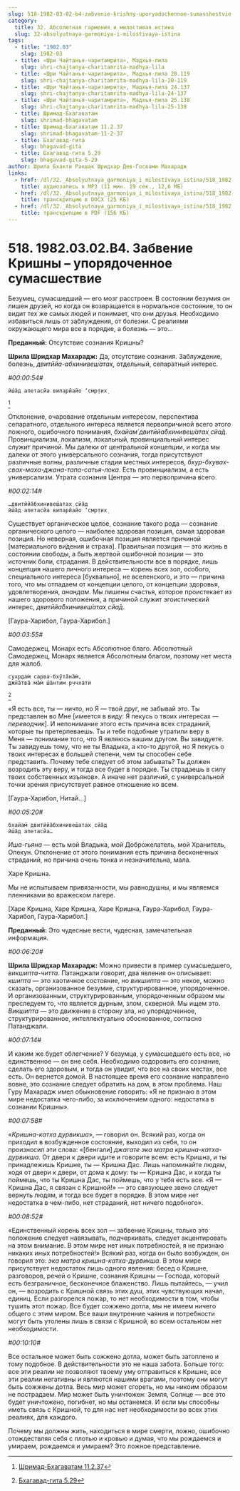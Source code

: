 ```yaml
---
slug: 518-1982-03-02-b4-zabvenie-krishny-uporyadochennoe-sumasshestvie
category:
  title: 32. Абсолютная гармония и милостивая истина
  slug: 32-absolyutnaya-garmoniya-i-milostivaya-istina
tags:
  - title: "1982.03"
    slug: 1982-03
  - title: «Шри Чайтанья-чаритамрита», Мадхья-лила
    slug: shri-chajtanya-charitamrita-madhya-lila
  - title: «Шри Чайтанья-чаритамрита», Мадхья-лила 20.119
    slug: shri-chajtanya-charitamrita-madhya-lila-20-119
  - title: «Шри Чайтанья-чаритамрита», Мадхья-лила 24.137
    slug: shri-chajtanya-charitamrita-madhya-lila-24-137
  - title: «Шри Чайтанья-чаритамрита», Мадхья-лила 25.138
    slug: shri-chajtanya-charitamrita-madhya-lila-25-138
  - title: Шримад-Бхагаватам
    slug: shrimad-bhagavatam
  - title: Шримад-Бхагаватам 11.2.37
    slug: shrimad-bhagavatam-11-2-37
  - title: Бхагавад-гита
    slug: bhagavad-gita
  - title: Бхагавад-гита 5.29
    slug: bhagavad-gita-5-29
author: Шрила Бхакти Ракшак Шридхар Дев-Госвами Махарадж
links:
  - href: /dl/32._Absolyutnaya_garmoniya_i_milostivaya_istina/518_1982.03.02.B4_SridharMj_Zabvenie_Krishny--uporjadochennoe_sumasshestvie.mp3
    title: аудиозапись в MP3 (11 мин. 19 сек., 12,6 МБ)
  - href: /dl/32._Absolyutnaya_garmoniya_i_milostivaya_istina/518_1982.03.02.B4_SridharMj_Zabvenie_Krishny--uporjadochennoe_sumasshestvie.docx
    title: транскрипцию в DOCX (25 КБ)
  - href: /dl/32._Absolyutnaya_garmoniya_i_milostivaya_istina/518_1982.03.02.B4_SridharMj_Zabvenie_Krishny--uporjadochennoe_sumasshestvie.pdf
    title: транскрипцию в PDF (156 КБ)
---
```


# 518. 1982.03.02.B4. Забвение Кришны – упорядоченное сумасшествие

Безумец, сумасшедший — его мозг расстроен. В состоянии безумия он лишен друзей, но когда он возвращается в нормальное состояние, то он видит тех же самых людей и понимает, что они друзья. Необходимо избавиться лишь от заблуждения, от болезни. С реалиями окружающего мира все в порядке, а болезнь — это…

**Преданный:** Отсутствие сознания Кришны?

**Шрила Шридхар Махарадж:** Да, отсутствие сознания. Заблуждение, болезнь, *двитӣйа-абхинивеш́атах̣*, отдельный, сепаратный интерес.

*#00:00:54#*

    ӣш́а̄д апетасйа випарйайо ‘смр̣тих̣
[^_ftn1]

Отклонение, очарование отдельным интересом, перспектива сепаратного, отдельного интереса является первопричиной всего этого ложного, ошибочного понимания, *бхайам́ двитӣйа̄бхинивеш́атах̣ сйа̄д*. Провинциализм, локализм, локальный, провинциальный интерес служит причиной. Мы далеки от центральной концепции, и когда мы далеки от этого универсального сознания, тогда присутствуют различные волны, различные стадии местных интересов, *бхур-бхувах-свах-маха-джана-тапа-сатья-лока*. Есть провинциализм, а есть универсализм. Утрата сознания Центра — это первопричина всего.

*#00:02:14#*

    …двитӣйа̄бхинивеш́атах̣ сйа̄д
    ӣш́а̄д апетасйа випарйайо ‘смр̣тих̣

Существует органическое целое, сознание такого рода — сознание органического целого — наиболее здоровая позиция, самая здоровая позиция. Но неверная, ошибочная позиция является причиной [материального ви́дения и страха]. Правильная позиция — это жизнь в состоянии свободы, а быть жертвой ошибочной позиции — это источник боли, страдания. В действительности все в порядке, лишь концепция нашего личного интереса — корень всех зол, особого, специального интереса [буквально], не вселенского, и это — причина того, что мы отпадаем от концепции целого, от концепции здоровья, удовлетворения, *анандам*. Мы лишены счастья, которое проистекает из нашего здорового положения, а причиной служит эгоистический интерес, *двитӣйа̄бхинивеш́атах̣ сйа̄д*.

[Гаура-Харибол, Гаура-Харибол.]

*#00:03:55#*

Самодержец, Монарх есть Абсолютное благо. Абсолютный Самодержец, Монарх является Абсолютным благом, поэтому нет места для жалоб.

    сухр̣дам̇ сарва-бхӯта̄на̄м̇,
    джн̃а̄тва̄ ма̄м̇ ш́а̄нтим р̣ччхати
[^_ftn2]

«Я есть все, ты — ничто, но Я — твой друг, не забывай это. Ты представлен во Мне [имеется в виду: Я пекусь о твоих интересах — *переводчик*]. И непонимание этого есть причина всех страданий, которые ты претерпеваешь. Ты и тебе подобные утратили веру в Меня — понимание того, что Я являюсь вашим другом. Вы завидуете. Ты завидуешь тому, что не ты Владыка, а кто-то другой, но Я пекусь о твоих интересах в большей степени, чем ты способен себе представить. Почему тебе следует об этом забывать? Ты должен возродить эту веру, и тогда все будет в порядке. Ты страдаешь в силу твоих собственных изъянов». А иначе нет различий, с универсальной точки зрения присутствует равное отношение ко всем.

[Гаура-Харибол, Нитай…]

*#00:05:20#*

    бхайам́ двитӣйа̄бхинивеш́атах̣ сйа̄д
    ӣш́а̄д апетасйа…

*Иша-гьяна* — есть мой Владыка, мой Доброжелатель, мой Хранитель, Опекун. Отклонение от этого понимания есть причина бесконечных страданий, но причина очень тонка и незначительна, мала.

Харе Кришна.

Мы не испытываем привязанности, мы равнодушны, и мы являемся пленниками во вражеском лагере.

[Харе Кришна, Харе Кришна, Харе Кришна, Гаура-Харибол, Гаура-Харибол, Гаура-Харибол.]

**Преданный:** Это чудесные вести, чудесная, замечательная информация.

*#00:06:20#*

**Шрила Шридхар Махарадж:** Можно привести в пример сумасшедшего, *викшипта-читта*. Патанджали говорит, два явления он описывает: *кшипта* — это хаотичное состояние, но *викшипта* — это некое, можно сказать, организованное безумие, структурированное, упорядоченное. И организованным, структурированным, упорядоченным образом мы преследуем то, что является дурным, злом, скверной. Мы ищем это. *Викшипта* — это движение в сторону зла, но упорядоченное, структурированное, интеллектуально обоснованное, согласно Патанджали.

*#00:07:14#*

И каким же будет облегчение? У безумца, у сумасшедшего есть все, но единственное — он вне себя. Необходимо оздоровить его сознание, сделать его здоровым, и тогда он увидит, что все на своих местах, все есть. Он вернется домой. В настоящее время его сознание направлено вовне, это сознание следует обратить на дом, в этом проблема. Наш Гуру Махарадж имел обыкновение говорить: «Я не признаю в этом мире недостатка чего-либо, за исключением одного: недостатка в сознании Кришны».

*#00:07:58#*

«*Кришна-катха дурвикша*», — говорил он. Всякий раз, когда он приходил в возбужденное состояние, выходил из себя, то он произносил эти слова: «[бенгали] *джагате эка матра кришна-катха-дурвикша.* От двери к двери идите и говорите всем: есть Кришна, и ты принадлежишь Кришне, ты — Кришна Дас. Лишь напоминайте людям, ходя от двери к двери, от дома к дому: ты — Кришна Дас, и когда ты поймешь, что ты Кришна Дас, ты поймешь, что у тебя есть все. «Я — Кришна Дас, я связан с Кришной!» — это связующее звено следует вернуть людям, и тогда все будет в порядке. В этом мире нет недостатка в чем-либо, нет страданий, нет ничего подобного».

*#00:08:52#*

«Единственный корень всех зол — забвение Кришны, только это положение следует навязывать, подчеркивать, следует акцентировать на этом внимание. В этом мире нет иных потребностей, я не признаю никаких иных потребностей!» Всякий раз, когда он было возбужден, он говорил это: *эка матра кришна-катха-дурвикша.* В этом мире присутствует недостаток лишь одного явления: бесед о Кришне, разговоров, речей о Кришне, сознания Кришны — Господа, который есть безграничное, бесконечное блаженство. Лишь пытайтесь, — учил он, — возродить с Кришной связь этих душ, этих чувствующих начал, единиц. Если разгорелся пожар, то нет необходимости в том, чтобы тушить этот пожар. Все будет сожжено дотла, мы не имеем ничего общего с этим миром. Все ваши внутренние чаяния и потребности могут быть утолены лишь в связи с Кришной, во всем остальном нет необходимости.

*#00:10:10#*

Все остальное может быть сожжено дотла, может быть затоплено и тому подобное. В действительности это не наша забота. Больше того: все эти реалии не позволяют твоему уму отправиться к Кришне, все эти реалии негативны и являются нашими врагами, поэтому они могут быть сожжены дотла. Весь мир может сгореть, но мы никоим образом не пострадаем. Мир может быть уничтожен: Земля, Солнце — все это будет уничтожено, погибнет, но мы останемся. И если мы способны иметь связь с Кришной, то для нас нет необходимости во всех этих реалиях, для каждого.

Почему мы должны жить, находиться в мире смерти, ложно, ошибочно отождествляя себя с плотью и кровью и думая, что мы рождаемся и умираем, рождаемся и умираем? Это ложное представление.



[^_ftn1]: [Шримад-Бхагаватам 11.2.37](../notes/shrimad-bhagavatam/shrimad-bhagavatam-11-2-37.md)

[^_ftn2]: [Бхагавад-гита 5.29](../notes/bhagavad-gita/bhagavad-gita-5-29.md)
